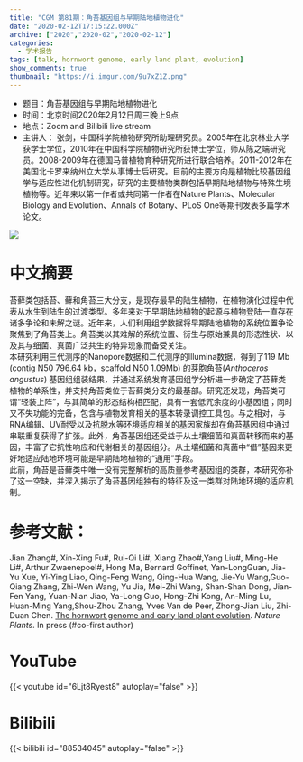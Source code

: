 ```yaml
---
title: "CGM 第81期：角苔基因组与早期陆地植物进化"
date: "2020-02-12T17:15:22.000Z"
archive: ["2020","2020-02","2020-02-12"]
categories:
  - 学术报告
tags: [talk, hornwort genome, early land plant, evolution]
show_comments: true
thumbnail: "https://i.imgur.com/9u7xZ1Z.png"
---
```


- 题目：角苔基因组与早期陆地植物进化
- 时间：北京时间2020年2月12日周三晚上9点
- 地点：Zoom and Bilibili live stream
- 主讲人： 张剑，中国科学院植物研究所助理研究员。2005年在北京林业大学获学士学位，2010年在中国科学院植物研究所获博士学位，师从陈之端研究员。2008-2009年在德国马普植物育种研究所进行联合培养。2011-2012年在美国北卡罗来纳州立大学从事博士后研究。目前的主要方向是植物比较基因组学与适应性进化机制研究，研究的主要植物类群包括早期陆地植物与特殊生境植物等。近年来以第一作者或共同第一作者在Nature Plants、Molecular Biology and Evolution、Annals of Botany、PLoS One等期刊发表多篇学术论文。

![](https://i.imgur.com/lZBbMnE.jpg)

# 中文摘要

苔藓类包括苔、藓和角苔三大分支，是现存最早的陆生植物，在植物演化过程中代表从水生到陆生的过渡类型。多年来对于早期陆地植物的起源与植物登陆一直存在诸多争论和未解之谜。近年来，人们利用组学数据将早期陆地植物的系统位置争论聚焦到了角苔类上。角苔类以其难解的系统位置、衍生与原始兼具的形态性状、以及其与细菌、真菌广泛共生的特异现象而备受关注。<br>
本研究利用三代测序的Nanopore数据和二代测序的Illumina数据，得到了119 Mb (contig N50 796.64 kb，scaffold N50 1.09Mb) 的芽胞角苔(*Anthoceros angustus*) 基因组组装结果，并通过系统发育基因组学分析进一步确定了苔藓类植物的单系性，并支持角苔类位于苔藓类分支的最基部。研究还发现，角苔类可谓“轻装上阵”，与其简单的形态结构相匹配，具有一套低冗余度的小基因组；同时又不失功能的完备，包含与植物发育相关的基本转录调控工具包。与之相对，与RNA编辑、UV耐受以及抗脱水等环境适应相关的基因家族却在角苔基因组中通过串联重复获得了扩张。此外，角苔基因组还受益于从土壤细菌和真菌转移而来的基因，丰富了它抗性响应和代谢相关的基因组分。从土壤细菌和真菌中“借”基因来更好地适应陆地环境可能是早期陆地植物的“通用”手段。<br>
此前，角苔是苔藓类中唯一没有完整解析的高质量参考基因组的类群，本研究弥补了这一空缺，并深入揭示了角苔基因组独有的特征及这一类群对陆地环境的适应机制。

# 参考文献：
Jian Zhang#, Xin-Xing Fu#, Rui-Qi Li#, Xiang Zhao#,Yang Liu#, Ming-He Li#, Arthur Zwaenepoel#, Hong Ma, Bernard Goffinet, Yan-LongGuan, Jia-Yu Xue, Yi-Ying Liao, Qing-Feng Wang, Qing-Hua Wang, Jie-Yu Wang,Guo-Qiang Zhang, Zhi-Wen Wang, Yu Jia, Mei-Zhi Wang, Shan-Shan Dong, Jian-Fen Yang, Yuan-Nian Jiao, Ya-Long Guo, Hong-Zhi Kong, An-Ming Lu, Huan-Ming Yang,Shou-Zhou Zhang, Yves Van de Peer, Zhong-Jian Liu, Zhi-Duan Chen. [The hornwort genome and early land plant evolution](https://doi.org/10.1038/s41477-019-0588-4). *Nature Plants*. In press (#co-first author) <br>

# YouTube

{{< youtube id="6Ljt8Ryest8" autoplay="false" >}}

# Bilibili

{{< bilibili id="88534045" autoplay="false" >}}

